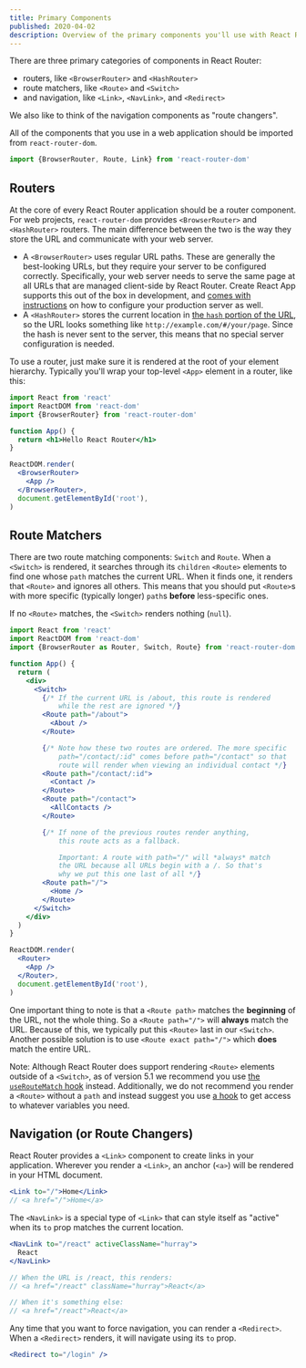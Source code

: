 ```yaml
---
title: Primary Components
published: 2020-04-02
description: Overview of the primary components you'll use with React Router.
---
```


There are three primary categories of components in React Router:

- routers, like `<BrowserRouter>` and `<HashRouter>`
- route matchers, like `<Route>` and `<Switch>`
- and navigation, like `<Link>`, `<NavLink>`, and `<Redirect>`

We also like to think of the navigation components as "route changers".

All of the components that you use in a web application should be imported from
`react-router-dom`.

```js
import {BrowserRouter, Route, Link} from 'react-router-dom'
```

## Routers

At the core of every React Router application should be a router component. For
web projects, `react-router-dom` provides `<BrowserRouter>` and `<HashRouter>`
routers. The main difference between the two is the way they store the URL and
communicate with your web server.

- A `<BrowserRouter>` uses regular URL paths. These are generally the
  best-looking URLs, but they require your server to be configured correctly.
  Specifically, your web server needs to serve the same page at all URLs that
  are managed client-side by React Router. Create React App supports this out of
  the box in development, and
  [comes with instructions](https://create-react-app.dev/docs/deployment#serving-apps-with-client-side-routing)
  on how to configure your production server as well.
- A `<HashRouter>` stores the current location in
  [the `hash` portion of the URL](https://developer.mozilla.org/en-US/docs/Web/API/HTMLHyperlinkElementUtils/hash),
  so the URL looks something like `http://example.com/#/your/page`. Since the
  hash is never sent to the server, this means that no special server
  configuration is needed.

To use a router, just make sure it is rendered at the root of your element
hierarchy. Typically you'll wrap your top-level `<App>` element in a router,
like this:

```jsx
import React from 'react'
import ReactDOM from 'react-dom'
import {BrowserRouter} from 'react-router-dom'

function App() {
  return <h1>Hello React Router</h1>
}

ReactDOM.render(
  <BrowserRouter>
    <App />
  </BrowserRouter>,
  document.getElementById('root'),
)
```

## Route Matchers

There are two route matching components: `Switch` and `Route`. When a `<Switch>`
is rendered, it searches through its `children` `<Route>` elements to find one
whose `path` matches the current URL. When it finds one, it renders that
`<Route>` and ignores all others. This means that you should put `<Route>`s with
more specific (typically longer) `path`s **before** less-specific ones.

If no `<Route>` matches, the `<Switch>` renders nothing (`null`).

```jsx
import React from 'react'
import ReactDOM from 'react-dom'
import {BrowserRouter as Router, Switch, Route} from 'react-router-dom'

function App() {
  return (
    <div>
      <Switch>
        {/* If the current URL is /about, this route is rendered
            while the rest are ignored */}
        <Route path="/about">
          <About />
        </Route>

        {/* Note how these two routes are ordered. The more specific
            path="/contact/:id" comes before path="/contact" so that
            route will render when viewing an individual contact */}
        <Route path="/contact/:id">
          <Contact />
        </Route>
        <Route path="/contact">
          <AllContacts />
        </Route>

        {/* If none of the previous routes render anything,
            this route acts as a fallback.

            Important: A route with path="/" will *always* match
            the URL because all URLs begin with a /. So that's
            why we put this one last of all */}
        <Route path="/">
          <Home />
        </Route>
      </Switch>
    </div>
  )
}

ReactDOM.render(
  <Router>
    <App />
  </Router>,
  document.getElementById('root'),
)
```

One important thing to note is that a `<Route path>` matches the **beginning**
of the URL, not the whole thing. So a `<Route path="/">` will **always** match
the URL. Because of this, we typically put this `<Route>` last in our
`<Switch>`. Another possible solution is to use `<Route exact path="/">` which
**does** match the entire URL.

Note: Although React Router does support rendering `<Route>` elements outside of
a `<Switch>`, as of version 5.1 we recommend you use
[the `useRouteMatch` hook](#TODO) instead. Additionally, we do not recommend you
render a `<Route>` without a `path` and instead suggest you use [a hook](#TODO)
to get access to whatever variables you need.

## Navigation (or Route Changers)

React Router provides a `<Link>` component to create links in your application.
Wherever you render a `<Link>`, an anchor (`<a>`) will be rendered in your HTML
document.

```jsx
<Link to="/">Home</Link>
// <a href="/">Home</a>
```

The `<NavLink>` is a special type of `<Link>` that can style itself as "active"
when its `to` prop matches the current location.

```jsx
<NavLink to="/react" activeClassName="hurray">
  React
</NavLink>

// When the URL is /react, this renders:
// <a href="/react" className="hurray">React</a>

// When it's something else:
// <a href="/react">React</a>
```

Any time that you want to force navigation, you can render a `<Redirect>`. When
a `<Redirect>` renders, it will navigate using its `to` prop.

```jsx
<Redirect to="/login" />
```
